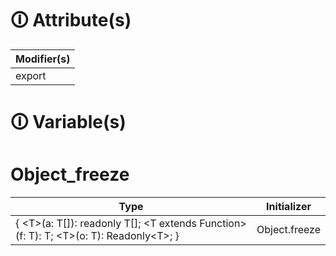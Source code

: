 # &#128712; Attribute(s)

| Modifier(s)                            |
|----------------------------------------|
| export |

# &#128712; Variable(s)

# Object_freeze

| Type                        | Initializer                       |
|-----------------------------|-----------------------------------|
| { &lt;T&gt;(a: T[]): readonly T[]; &lt;T extends Function&gt;(f: T): T; &lt;T&gt;(o: T): Readonly&lt;T&gt;; } | Object.freeze |